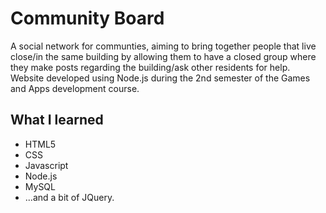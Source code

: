 # Community Board
  A social network for communties, aiming to bring together people that live close/in the same building by allowing them to have a closed group where they make posts regarding the building/ask other residents for help. 
  Website developed using Node.js during the 2nd semester of the Games and Apps development course.

## What I learned
* HTML5
* CSS
* Javascript
* Node.js
* MySQL
* ...and a bit of JQuery.
